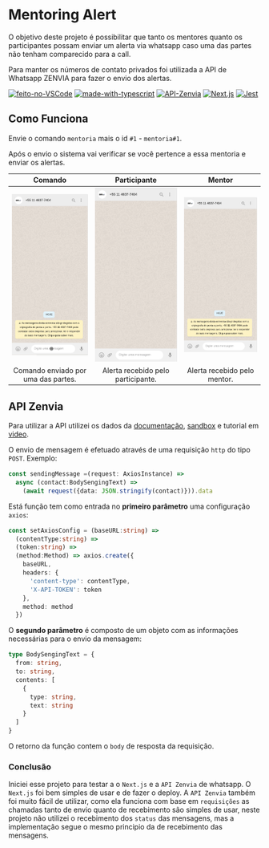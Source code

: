 # Mentoring Alert

 O objetivo deste projeto é possibilitar que tanto os mentores quanto os participantes possam enviar um alerta via whatsapp caso uma das partes não tenham comparecido para a call.

 Para manter os números de contato privados foi utilizada a API de Whatsapp ZENVIA para fazer o envio dos alertas.

[![feito-no-VSCode](https://img.shields.io/badge/VSCode-1f425f.svg)](https://code.visualstudio.com/) [![made-with-typescript](https://img.shields.io/badge/Typescript-1f425f.svg)](https://www.typescriptlang.org/) [![API-Zenvia](https://img.shields.io/badge/API-Zenvia-1f425f.svg)](https://app.zenvia.com/) [![Next.js](https://img.shields.io/badge/Next.js-1f425f.svg)](https://nextjs.org/) [![Jest](https://img.shields.io/badge/Jest-1f425f.svg)](https://jestjs.io/)
 ## Como Funciona

Envie o comando `mentoria` mais o id `#1` - `mentoria#1`.

Após o envio o sistema vai verificar se você pertence a essa mentoria e enviar os alertas.

| Comando | Participante | Mentor |
| :-----: | :----------: | :----: |
|![Alt Text](https://github.com/jorge-lba/whatsapp-bot/blob/main/assets/send_msg.gif?raw=true)|![Alt Text](https://github.com/jorge-lba/whatsapp-bot/blob/main/assets/msg_participant.gif?raw=true)|![Alt Text](https://github.com/jorge-lba/whatsapp-bot/blob/main/assets/msg_mentor.gif?raw=true)|
| Comando enviado por uma das partes. | Alerta recebido pelo participante. | Alerta recebido pelo mentor. |

## API Zenvia

Para utilizar a API utilizei os dados da [documentação](https://zenvia.github.io/zenvia-openapi-spec/v2/#section/WhatsApp-sender-and-recipient), [sandbox](https://app.zenvia.com/home/sandbox) e tutorial em [video](https://youtu.be/e6KgvZQ7XDY?t=1044).

O envio de mensagem é efetuado através de uma requisição `http` do tipo `POST`. Exemplo:
```ts
const sendingMessage =(request: AxiosInstance) => 
  async (contact:BodySengingText) => 
    (await request({data: JSON.stringify(contact)})).data
```
Está função tem como entrada no **primeiro parâmetro** uma configuração  `axios`:
```ts
const setAxiosConfig = (baseURL:string) => 
  (contentType:string) => 
  (token:string) => 
  (method:Method) => axios.create({
    baseURL, 
    headers: {
      'content-type': contentType,
      'X-API-TOKEN': token
    },
    method: method
  })
```
O **segundo parâmetro** é composto de um objeto com as informações necessárias para o envio da mensagem:
```ts
type BodySengingText = {
  from: string,
  to: string,
  contents: [
    {
      type: string,
      text: string
    }
  ]
}
```
O retorno da função contem o `body` de resposta da requisição.

### Conclusão

Iniciei esse projeto para testar a o `Next.js` e a `API Zenvia` de whatsapp.
O `Next.js` foi bem simples de usar e de fazer o deploy.
A `API Zenvia` também foi muito fácil de utilizar, como ela funciona com base em `requisições` as chamadas tanto de envio quanto de recebimento são simples de usar, neste projeto não utilizei o recebimento dos `status` das mensagens, mas a implementação segue o mesmo principio da de recebimento das mensagens. 
